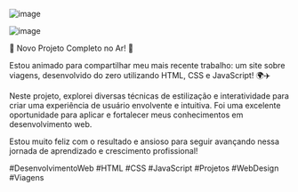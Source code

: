 ![image](https://github.com/user-attachments/assets/c877a757-21fc-4469-bbe0-932be9c2f6b8)


![image](https://github.com/user-attachments/assets/638b50c3-e7bb-4b0b-9ba2-b547aa8be037)


🚀 Novo Projeto Completo no Ar! 🚀

Estou animado para compartilhar meu mais recente trabalho: um site sobre viagens, desenvolvido do zero utilizando HTML, CSS e JavaScript! 🌍✈️

Neste projeto, explorei diversas técnicas de estilização e interatividade para criar uma experiência de usuário envolvente e intuitiva. Foi uma excelente oportunidade para aplicar e fortalecer meus conhecimentos em desenvolvimento web.

Estou muito feliz com o resultado e ansioso para seguir avançando nessa jornada de aprendizado e crescimento profissional!

#DesenvolvimentoWeb #HTML #CSS #JavaScript #Projetos #WebDesign #Viagens

